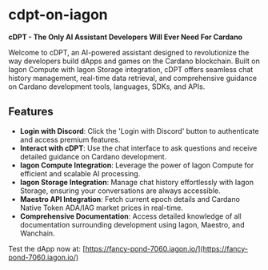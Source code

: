# cdpt-on-iagon

**cDPT - The Only AI Assistant Developers Will Ever Need For Cardano**

Welcome to cDPT, an AI-powered assistant designed to revolutionize the way developers build dApps and games on the Cardano blockchain. Built on Iagon Compute with Iagon Storage integration, cDPT offers seamless chat history management, real-time data retrieval, and comprehensive guidance on Cardano development tools, languages, SDKs, and APIs.

## Features

- **Login with Discord**: Click the 'Login with Discord' button to authenticate and access premium features.
- **Interact with cDPT**: Use the chat interface to ask questions and receive detailed guidance on Cardano development.
- **Iagon Compute Integration**: Leverage the power of Iagon Compute for efficient and scalable AI processing.
- **Iagon Storage Integration**: Manage chat history effortlessly with Iagon Storage, ensuring your conversations are always accessible.
- **Maestro API Integration**: Fetch current epoch details and Cardano Native Token ADA/IAG market prices in real-time.
- **Comprehensive Documentation**: Access detailed knowledge of all documentation surrounding development using Iagon, Maestro, and Wanchain.

Test the dApp now at: [https://fancy-pond-7060.iagon.io/](https://fancy-pond-7060.iagon.io/)

